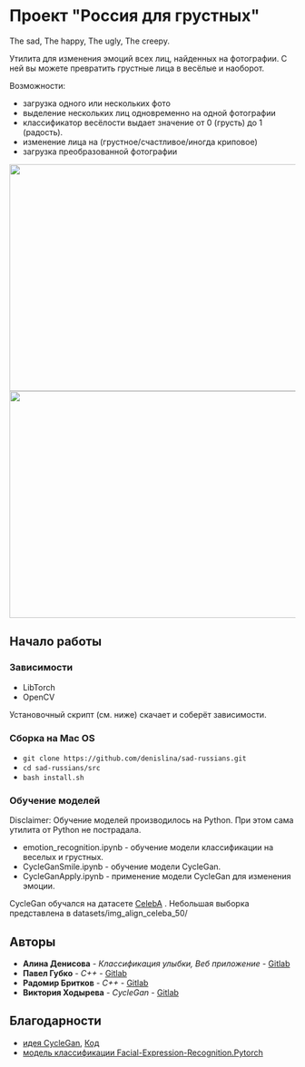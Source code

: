 # Проект "Россия для грустных"

The sad, The happy, The ugly, The creepy.

Утилита для изменения эмоций всех лиц, найденных на фотографии.
С ней вы можете превратить грустные лица в весёлые и наоборот.

Возможности:
- загрузка одного или нескольких фото
- выделение нескольких лиц одновременно на одной фотографии
- классификатор весёлости выдает значение от 0 (грусть) до 1 (радость).
- изменение лица на (грустное/счастливое/иногда криповое)
- загрузка преобразованной фотографии

<img src="https://pp.userapi.com/c850136/v850136493/13f0cc/bHQNApSwdrg.jpg" width="700" height="400">

<img src="https://pp.userapi.com/c844417/v844417493/1fde54/JUI0kEWwXIU.jpg" width="700" height="400">

## Начало работы

### Зависимости

- LibTorch
- OpenCV

Установочный скрипт (см. ниже) скачает и соберёт зависимости.

### Сборка на Mac OS

- `git clone https://github.com/denislina/sad-russians.git`
- `cd sad-russians/src`
- `bash install.sh`

### Обучение моделей

Disclaimer: Обучение моделей производилось на Python. При этом сама утилита от Python не пострадала.

- emotion_recognition.ipynb - обучение модели классификации на веселых и грустных.
- CycleGanSmile.ipynb - обучение модели CycleGan.
- CycleGanApply.ipynb - применение модели CycleGan для изменения эмоции.

CycleGan обучался на датасете [CelebA](http://mmlab.ie.cuhk.edu.hk/projects/CelebA.html)
. Небольшая выборка представлена в datasets/img_align_celeba_50/

## Авторы

* **Алина Денисова** - *Классификация улыбки, Веб приложение* - [Gitlab](https://github.com/denislina)
* **Павел Губко** - *C++* - [Gitlab](https://github.com/gubkopaul)
* **Радомир Бритков** - *C++* - [Gitlab](https://github.com/Radi4)
* **Виктория Ходырева** - *CycleGan* - [Gitlab](https://github.com/Khodyrevavk)

## Благодарности

* [идея CycleGan](https://hardikbansal.github.io/CycleGANBlog/), [Код](https://github.com/aitorzip/PyTorch-CycleGAN)
* [модель классификации Facial-Expression-Recognition.Pytorch](https://github.com/WuJie1010/Facial-Expression-Recognition.Pytorch)
